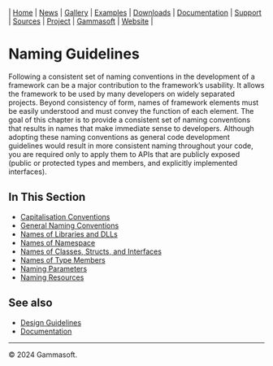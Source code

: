 | [Home](home.md) | [News](news.md) | [Gallery](gallery.md) | [Examples](examples.md) | [Downloads](downloads.md) | [Documentation](documentation.md) | [Support](support.md) | [Sources](https://github.com/gammasoft71/xtd) | [Project](https://sourceforge.net/projects/xtdpro/) | [Gammasoft](gammasoft.md) | [Website](https://gammasoft71.github.io/xtd) |

# Naming Guidelines

Following a consistent set of naming conventions in the development of a framework can be a major contribution to the framework’s usability.
It allows the framework to be used by many developers on widely separated projects.
Beyond consistency of form, names of framework elements must be easily understood and must convey the function of each element.
The goal of this chapter is to provide a consistent set of naming conventions that results in names that make immediate sense to developers.
Although adopting these naming conventions as general code development guidelines would result in more consistent naming throughout your code, you are required only to apply them to APIs that are publicly exposed (public or protected types and members, and explicitly implemented interfaces).
 
## In This Section

* [Capitalisation Conventions](capitalisation_conventions.md)
* [General Naming Conventions](general_naming_conventions.md)
* [Names of Libraries and DLLs](names_of_libraries_and_dlls.md)
* [Names of Namespace](names_of_namespace.md)
* [Names of Classes, Structs, and Interfaces](names_of_classes_structs_and_interfaces.md)
* [Names of Type Members](names_of_type_members.md)
* [Naming Parameters](naming_parameters.md)
* [Naming Resources](naming_resources.md)
​
## See also

* [Design Guidelines](design_guidelines.md)
* [Documentation](documentation.md)

______________________________________________________________________________________________

© 2024 Gammasoft.
